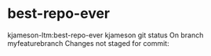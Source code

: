 # best-repo-ever
kjameson-ltm:best-repo-ever kjameson git status
On branch myfeaturebranch
Changes not staged for commit:
     

